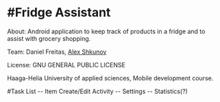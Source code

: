 #Fridge Assistant
=========

About: Android application to keep track of products in a fridge and
to assist with grocery shopping.

Team: Daniel Freitas, <a href="alexshkunov.com" >Alex Shkunov</a>

License: GNU GENERAL PUBLIC LICENSE

Haaga-Helia University of applied sciences, Mobile development course.

#Task List
	-- Item Create/Edit Activity
	-- Settings
	-- Statistics(?)
